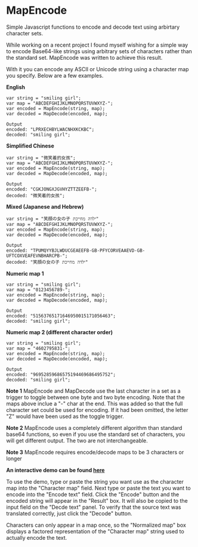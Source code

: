 # MapEncode
Simple Javascript functions to encode and decode text using arbirtary character sets.

While working on a recent project I found myself wishing for a simple way to encode Base64-like strings using arbitrary sets of characters rather than the standard set. MapEncode was written to achieve this result.

With it you can encode any ASCII or Unicode string using a character map you specify. Below are a few examples.

**English**

```
var string = "smiling girl";
var map = "ABCDEFGHIJKLMNOPQRSTUVWXYZ-";
var encoded = MapEncode(string, map);
var decoded = MapDecode(encoded, map);

Output
encoded: "LPRXECHBYLWACNHXKCKBC";
decoded: "smiling girl";
```

**Simplified Chinese**
```
var string = "微笑着的女孩";
var map = "ABCDEFGHIJKLMNOPQRSTUVWXYZ-";
var encoded = MapEncode(string, map);
var decoded = MapDecode(encoded, map);

Output
encoded: "CGKJONGXJGVHYZTTZEEFB-";
decoded: "微笑着的女孩";
```

**Mixed (Japanese and Hebrew)**
```
var string = "笑顔の女の子 ילדה מחייכת"
var map = "ABCDEFGHIJKLMNOPQRSTUVWXYZ-";
var encoded = MapEncode(string, map);
var decoded = MapDecode(encoded, map);

Output
encoded: "TPUMQYYBJLWDUCGEAEEFB-GB-PFYCORVEAAEVD-GB-UFTCOXVEAFEVNBHARCPB-";
decoded: "笑顔の女の子 ילדה מחייכת"
```

**Numeric map 1**
```
var string = "smiling girl";
var map = "0123456789-";
var encoded = MapEncode(string, map);
var decoded = MapDecode(encoded, map);

Output
encoded: "51563765171646950015171056463";
decoded: "smiling girl";
```

**Numeric map 2 (different character order)**
```
var string = "smiling girl";
var map = "4602795831-";
var encoded = MapEncode(string, map);
var decoded = MapDecode(encoded, map);

Output
encoded: "96952859686575194469686495752";
decoded: "smiling girl";
```

**Note 1**
MapEncode and MapDecode use the last character in a set as a trigger to toggle between one byte and two byte encoding. Note that the maps above inclue a "-" char at the end. This was added so that the full character set could be used for encoding. If it had been omitted, the letter "Z" would have been used as the toggle trigger.

**Note 2**
MapEncode uses a completely different algorithm than standard base64 functions, so even if you use the standard set of characters, you will get different output. The two are not interchangeable.

**Note 3**
MapEncode requires encode/decode maps to be 3 characters or longer

**An interactive demo can be found [here](http://nowser.net/MapEncode/index.html)**

To use the demo, type or paste the string you want use as the character map into the "Character map" field. Next type or paste the text you want to encode into the "Encode text" field. Click the "Encode" button and the encoded string will appear in the "Result" box. It will also be copied to the input field on the "Decde text" panel. To verify that the source text was translated correctly, just click the "Decode" button.

Characters can only appear in a map once, so the "Normalized map" box displays a factored representation of the "Character map" string used to actually encode the text.
